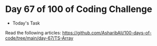 # Day 67 of 100 of Coding Challenge

- Today's Task

Read the following articles: https://github.com/AsharibAli/100-days-of-code/tree/main/day-67/TS-Array